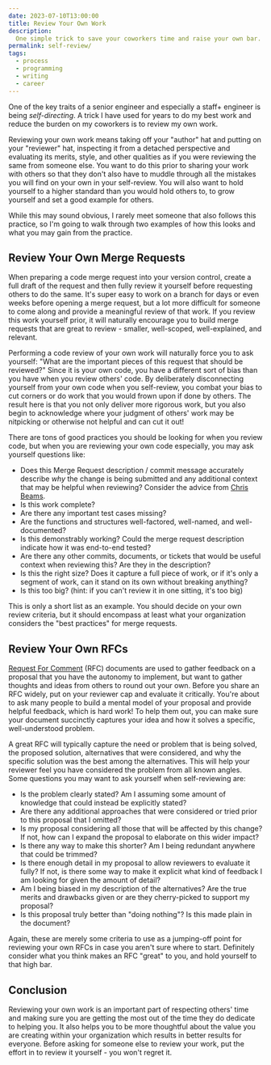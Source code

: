 ```yaml
---
date: 2023-07-10T13:00:00
title: Review Your Own Work
description:
  One simple trick to save your coworkers time and raise your own bar.
permalink: self-review/
tags:
  - process
  - programming
  - writing
  - career
---
```


One of the key traits of a senior engineer and especially a staff+ engineer is
being _self-directing_. A trick I have used for years to do my best work and
reduce the burden on my coworkers is to review my own work.

Reviewing your own work means taking off your "author" hat and putting on your
"reviewer" hat, inspecting it from a detached perspective and evaluating its
merits, style, and other qualities as if you were reviewing the same from
someone else. You want to do this prior to sharing your work with others so
that they don't also have to muddle through all the mistakes you will find on
your own in your self-review. You will also want to hold yourself to a higher
standard than you would hold others to, to grow yourself and set a good example
for others.

While this may sound obvious, I rarely meet someone that also follows this
practice, so I'm going to walk through two examples of how this looks and what
you may gain from the practice.

## Review Your Own Merge Requests

When preparing a code merge request into your version control, create a full
draft of the request and then fully review it yourself before requesting others
to do the same. It's super easy to work on a branch for days or even weeks
before opening a merge request, but a lot more difficult for someone to come
along and provide a meaningful review of that work. If you review this work
yourself prior, it will naturally encourage you to build merge requests that are
great to review - smaller, well-scoped, well-explained, and relevant.

Performing a code review of your own work will naturally force you to ask
yourself: "What are the important pieces of this request that should be
reviewed?" Since it is your own code, you have a different sort of bias than you
have when you review others' code. By deliberately disconnecting yourself from
your own code when you self-review, you combat your bias to cut corners or do
work that you would frown upon if done by others. The result here is that you
not only deliver more rigorous work, but you also begin to acknowledge where
your judgment of others' work may be nitpicking or otherwise not helpful and
can cut it out!

There are tons of good practices you should be looking for when you review code,
but when you are reviewing your own code especially, you may ask yourself
questions like:

- Does this Merge Request description / commit message accurately describe _why_
  the change is being submitted and any additional context that may be helpful
  when reviewing? Consider the advice from [Chris Beams][cbeams].
- Is this work complete?
- Are there any important test cases missing?
- Are the functions and structures well-factored, well-named, and
  well-documented?
- Is this demonstrably working? Could the merge request description indicate how
  it was end-to-end tested?
- Are there any other commits, documents, or tickets that would be useful
  context when reviewing this? Are they in the description?
- Is this the right size? Does it capture a full piece of work, or if it's only
  a segment of work, can it stand on its own without breaking anything?
- Is this too big? (hint: if you can't review it in one sitting, it's too big)

This is only a short list as an example. You should decide on your own review
criteria, but it should encompass at least what your organization considers the
"best practices" for merge requests.

[cbeams]: https://cbea.ms/git-commit/

## Review Your Own RFCs

[Request For Comment][rfc] (RFC) documents are used to gather feedback on a
proposal that you have the autonomy to implement, but want to gather thoughts
and ideas from others to round out your own. Before you share an RFC widely, put
on your reviewer cap and evaluate it critically. You're about to ask many people
to build a mental model of your proposal and provide helpful feedback, which is
hard work! To help them out, you can make sure your document succinctly captures
your idea and how it solves a specific, well-understood problem.

A great RFC will typically capture the need or problem that is being solved, the
proposed solution, alternatives that were considered, and why the specific
solution was the best among the alternatives. This will help your reviewer feel
you have considered the problem from all known angles. Some questions you may
want to ask yourself when self-reviewing are:

- Is the problem clearly stated? Am I assuming some amount of knowledge that
  could instead be explicitly stated?
- Are there any additional approaches that were considered or tried prior to
  this proposal that I omitted?
- Is my proposal considering all those that will be affected by this change? If
  not, how can I expand the proposal to elaborate on this wider impact?
- Is there any way to make this shorter? Am I being redundant anywhere that
  could be trimmed?
- Is there enough detail in my proposal to allow reviewers to evaluate it fully?
  If not, is there some way to make it explicit what kind of feedback I am
  looking for given the amount of detail?
- Am I being biased in my description of the alternatives? Are the true merits
  and drawbacks given or are they cherry-picked to support my proposal?
- Is this proposal truly better than "doing nothing"? Is this made plain in the
  document?

Again, these are merely some criteria to use as a jumping-off point for
reviewing your own RFCs in case you aren't sure where to start. Definitely
consider what you think makes an RFC "great" to you, and hold yourself to that
high bar.

## Conclusion

Reviewing your own work is an important part of respecting others' time and
making sure you are getting the most out of the time they do dedicate to helping
you. It also helps you to be more thoughtful about the value you are creating
within your organization which results in better results for everyone. Before
asking for someone else to review your work, put the effort in to review it
yourself - you won't regret it.

[rfc]: http://philcalcado.com/2018/11/19/a_structured_rfc_process.html
